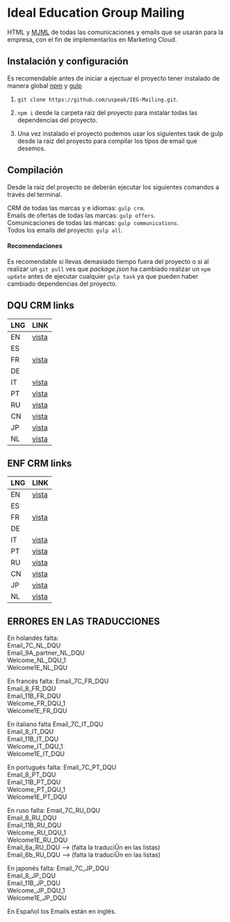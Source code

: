 # Ideal Education Group Mailing
HTML y [MJML](https://mjml.io/) de todas las comunicaciones y emails que se usarán para la empresa, con el fin de implementarlos en Marketing Cloud.

## Instalación y configuración
Es recomendable antes de iniciar a ejectuar el proyecto tener instalado de manera global [npm](https://www.npmjs.com/get-npm) y [gulp](https://gulpjs.com/)
1. `git clone https://github.com/uspeak/IEG-Mailing.git`.  

2. `npm i` desde la carpeta raiz del proyecto para instalar todas las dependencias del proyecto.  

3. Una vez instalado el proyecto podemos usar los siguientes task de gulp desde la raiz del proyecto para compilar los tipos de email que desemos. 

## Compilación
Desde la raiz del proyecto se deberán ejecutar los siguientes comandos a través del terminal.  

CRM de todas las marcas y e idiomas: `gulp crm`.  
Emails de ofertas de todas las marcas: `gulp offers`.  
Comunicaciones de todas las marcas: `gulp communications`.  
Todos los emails del proyecto: `gulp all`.



#### Recomendaciones
Es recomendable si llevas demasiado tiempo fuera del proyecto o si al realizar un `git pull` ves que *package.json* ha cambiado realizar un `npm update` antes de ejecutar cualquier `gulp task` ya que pueden haber cambiado dependencias del proyecto.

 
## DQU CRM links

| LNG | LINK |
| --- | ------------- |
| EN  | [vista](https://uspeak.github.io/IEG-Mailing/html/CRM/DQU/EN/index.html) |
| ES  | |
| FR  | [vista](https://uspeak.github.io/IEG-Mailing/html/CRM/DQU/FR/index.html) |
| DE  | |
| IT  | [vista](https://uspeak.github.io/IEG-Mailing/html/CRM/DQU/IT/index.html) |
| PT  | [vista](https://uspeak.github.io/IEG-Mailing/html/CRM/DQU/PT/index.html) |
| RU  | [vista](https://uspeak.github.io/IEG-Mailing/html/CRM/DQU/RU/index.html) |
| CN  | [vista](https://uspeak.github.io/IEG-Mailing/html/CRM/DQU/CN/index.html)  |
| JP  | [vista](https://uspeak.github.io/IEG-Mailing/html/CRM/DQU/JP/index.html) |
| NL  | [vista](https://uspeak.github.io/IEG-Mailing/html/CRM/DQU/NL/index.html) |

## ENF CRM links

| LNG | LINK |
| --- | ------------- |
| EN  | [vista](https://uspeak.github.io/IEG-Mailing/html/CRM/ENF/EN/index.html) |
| ES  | |
| FR  | [vista](https://uspeak.github.io/IEG-Mailing/html/CRM/ENF/FR/index.html) |
| DE  | |
| IT  | [vista](https://uspeak.github.io/IEG-Mailing/html/CRM/ENF/IT/index.html) |
| PT  | [vista](https://uspeak.github.io/IEG-Mailing/html/CRM/ENF/PT/index.html) |
| RU  | [vista](https://uspeak.github.io/IEG-Mailing/html/CRM/ENF/RU/index.html) |
| CN  | [vista](https://uspeak.github.io/IEG-Mailing/html/CRM/ENF/CN/index.html)  |
| JP  | [vista](https://uspeak.github.io/IEG-Mailing/html/CRM/ENF/JP/index.html) |
| NL  | [vista](https://uspeak.github.io/IEG-Mailing/html/CRM/ENF/NL/index.html) |



## ERRORES EN LAS TRADUCCIONES
En holandés falta:  
 Email_7C_NL_DQU  
 Email_9A_partner_NL_DQU  
 Welcome_NL_DQU_1  
 Welcome1E_NL_DQU  

En francés falta:
 Email_7C_FR_DQU  
 Email_8_FR_DQU  
 Email_11B_FR_DQU  
 Welcome_FR_DQU_1  
 Welcome1E_FR_DQU  

En italiano falta
 Email_7C_IT_DQU  
 Email_8_IT_DQU  
 Email_11B_IT_DQU  
 Welcome_IT_DQU_1  
 Welcome1E_IT_DQU  

En portugués falta:
 Email_7C_PT_DQU  
 Email_8_PT_DQU  
 Email_11B_PT_DQU  
 Welcome_PT_DQU_1  
 Welcome1E_PT_DQU  

En ruso falta:
 Email_7C_RU_DQU  
 Email_8_RU_DQU  
 Email_11B_RU_DQU  
 Welcome_RU_DQU_1  
 Welcome1E_RU_DQU  
 Email_6a_RU_DQU --> (falta la traduciÛn en las listas)  
 Email_6b_RU_DQU --> (falta la traduciÛn en las listas)  

En japonés falta:
 Email_7C_JP_DQU  
 Email_8_JP_DQU  
 Email_11B_JP_DQU  
 Welcome_JP_DQU_1  
 Welcome1E_JP_DQU  

En Español los Emails están en inglés.  